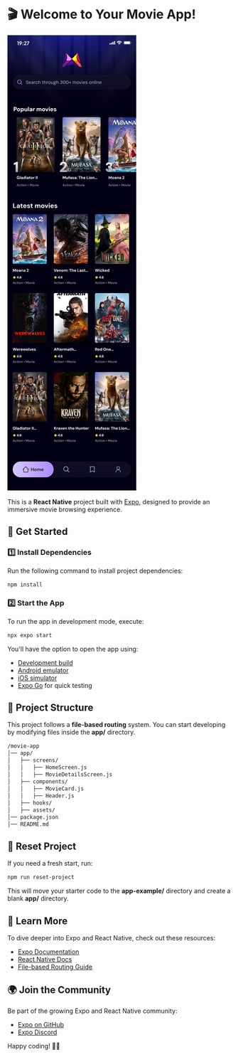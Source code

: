 # 🎬 Welcome to Your Movie App!

![Movie App Banner](assets/images/movie-app.png)

This is a **React Native** project built with [Expo](https://expo.dev), designed to provide an immersive movie browsing experience. 

## 🚀 Get Started

### 1️⃣ Install Dependencies

Run the following command to install project dependencies:

```bash
npm install
```

### 2️⃣ Start the App

To run the app in development mode, execute:

```bash
npx expo start
```

You'll have the option to open the app using:
- [Development build](https://docs.expo.dev/develop/development-builds/introduction/)
- [Android emulator](https://docs.expo.dev/workflow/android-studio-emulator/)
- [iOS simulator](https://docs.expo.dev/workflow/ios-simulator/)
- [Expo Go](https://expo.dev/go) for quick testing

## 📂 Project Structure

This project follows a **file-based routing** system. You can start developing by modifying files inside the **app/** directory.

```
/movie-app
│── app/
│   ├── screens/
│   │   ├── HomeScreen.js
│   │   ├── MovieDetailsScreen.js
│   ├── components/
│   │   ├── MovieCard.js
│   │   ├── Header.js
│   ├── hooks/
│   ├── assets/
│── package.json
│── README.md
```

## 🔄 Reset Project

If you need a fresh start, run:

```bash
npm run reset-project
```

This will move your starter code to the **app-example/** directory and create a blank **app/** directory.

## 📖 Learn More

To dive deeper into Expo and React Native, check out these resources:

- [Expo Documentation](https://docs.expo.dev/)
- [React Native Docs](https://reactnative.dev/docs/getting-started)
- [File-based Routing Guide](https://docs.expo.dev/router/introduction/)

## 🌍 Join the Community

Be part of the growing Expo and React Native community:

- [Expo on GitHub](https://github.com/expo/expo)
- [Expo Discord](https://chat.expo.dev)

Happy coding! 🎥🍿
